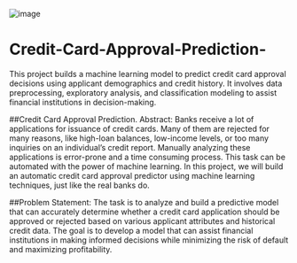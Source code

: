 
![image](https://github.com/user-attachments/assets/528d5443-3e17-46a4-a97c-b49fbd6e9475)



















# Credit-Card-Approval-Prediction-
This project builds a machine learning model to predict credit card approval decisions using applicant demographics and credit history. 
It involves data preprocessing, exploratory analysis, and classification modeling to assist financial institutions in decision-making.
 
##Credit Card Approval Prediction.
Abstract:
Banks receive a lot of applications for issuance of credit cards. Many of them are rejected for many reasons, like high-loan balances, low-income levels, or too many inquiries on an individual’s credit report. Manually analyzing these applications is error-prone and a time consuming process. This task can be automated with the power of machine learning. In this project, we will build an automatic credit card approval predictor using machine learning techniques, just like the real banks do. 
 
##Problem Statement: 
The task is to analyze and build a predictive model that can accurately determine whether a credit card application should be approved or rejected based on various applicant attributes and historical credit data. The goal is to develop a model that can assist financial institutions in making informed decisions while minimizing the risk of default and maximizing profitability. 
 
 
